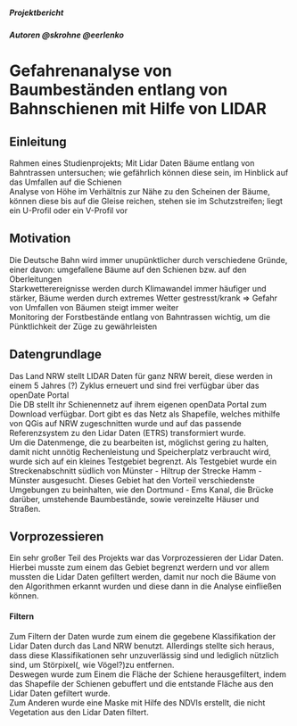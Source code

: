 ##### Projektbericht
##### Autoren @skrohne @eerlenko


# Gefahrenanalyse von Baumbeständen entlang von Bahnschienen mit Hilfe von LIDAR


## Einleitung
Rahmen eines Studienprojekts; Mit Lidar Daten Bäume entlang von Bahntrassen untersuchen; wie gefährlich können diese sein, im Hinblick auf das Umfallen auf die Schienen  
Analyse von Höhe im Verhältnis zur Nähe zu den Scheinen der Bäume, können diese bis auf die Gleise reichen, stehen sie im Schutzstreifen; liegt ein U-Profil oder ein V-Profil vor


## Motivation
Die Deutsche Bahn wird immer unupünktlicher durch verschiedene Gründe, einer davon: umgefallene Bäume auf den Schienen bzw. auf den Oberleitungen  
Starkwetterereignisse werden durch Klimawandel immer häufiger und stärker, Bäume werden durch extremes Wetter gestresst/krank => Gefahr von Umfallen von Bäumen steigt immer weiter  
Monitoring der Forstbestände entlang von Bahntrassen wichtig, um die Pünktlichkeit der Züge zu gewährleisten


## Datengrundlage
Das Land NRW stellt LIDAR Daten für ganz NRW bereit, diese werden in einem 5 Jahres (?) Zyklus erneuert und sind frei verfügbar über das openDate Portal  
Die DB stellt ihr Schienennetz auf ihrem eigenen openData Portal zum Download verfügbar. Dort gibt es das Netz als Shapefile, welches mithilfe von QGis auf NRW zugeschnitten wurde und auf das passende Referenzsystem zu den Lidar Daten (ETRS) transformiert wurde.  
Um die Datenmenge, die zu bearbeiten ist, möglichst gering zu halten, damit nicht unnötig Rechenleistung und Speicherplatz verbraucht wird, wurde sich auf ein kleines Testgebiet begrenzt. Als Testgebiet wurde ein Streckenabschnitt südlich von Münster - Hiltrup der Strecke Hamm - Münster ausgesucht. Dieses Gebiet hat den Vorteil verschiedenste Umgebungen zu beinhalten, wie den Dortmund - Ems Kanal, die Brücke darüber, umstehende Baumbestände, sowie vereinzelte Häuser und Straßen. 

## Vorprozessieren
Ein sehr großer Teil des Projekts war das Vorprozessieren der Lidar Daten.   
Hierbei musste zum einem das Gebiet begrenzt werdern und vor allem mussten die Lidar Daten gefiltert werden, damit nur noch die Bäume von den Algorithmen erkannt wurden und diese dann in die Analyse einfließen können.  
#### Filtern 
Zum Filtern der Daten wurde zum einem die gegebene Klassifikation der Lidar Daten durch das Land NRW benutzt. Allerdings stellte sich heraus, dass diese Klassifikationen sehr unzuverlässig sind und lediglich nützlich sind, um Störpixel(, wie Vögel?)zu entfernen.  
Deswegen wurde zum Einem die Fläche der Schiene herausgefiltert, indem das Shapefile der Schienen gebuffert und die entstande Fläche aus den Lidar Daten gefiltert wurde.  
Zum Anderen wurde eine Maske mit Hilfe des NDVIs erstellt, die nicht Vegetation aus den Lidar Daten filtert.
